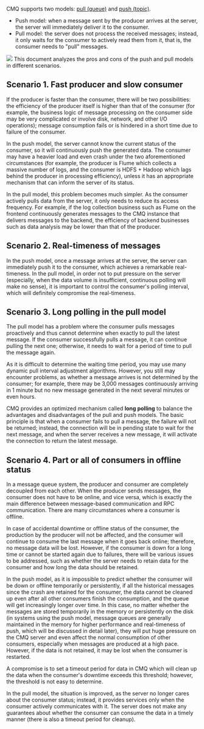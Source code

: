 CMQ supports two models: [pull (queue)](https://intl.cloud.tencent.com/document/product/406/6902) and [push (topic)](https://intl.cloud.tencent.com/document/product/406/6907).
- Push model: when a message sent by the producer arrives at the server, the server will immediately deliver it to the consumer.
- Pull model: the server does not process the received messages; instead, it only waits for the consumer to actively read them from it, that is, the consumer needs to "pull" messages.

![](https://main.qcloudimg.com/raw/1e74cbea2e96b8ce56c052f275aef43c.png)
This document analyzes the pros and cons of the push and pull models in different scenarios.


## Scenario 1. Fast producer and slow consumer
If the producer is faster than the consumer, there will be two possibilities: the efficiency of the producer itself is higher than that of the consumer (for example, the business logic of message processing on the consumer side may be very complicated or involve disk, network, and other I/O operations); message consumption fails or is hindered in a short time due to failure of the consumer.

In the push model, the server cannot know the current status of the consumer, so it will continuously push the generated data. The consumer may have a heavier load and even crash under the two aforementioned circumstances (for example, the producer is Flume which collects a massive number of logs, and the consumer is HDFS + Hadoop which lags behind the producer in processing efficiency), unless it has an appropriate mechanism that can inform the server of its status.

In the pull model, this problem becomes much simpler. As the consumer actively pulls data from the server, it only needs to reduce its access frequency. For example, if the log collection business such as Flume on the frontend continuously generates messages to the CMQ instance that delivers messages to the backend, the efficiency of backend businesses such as data analysis may be lower than that of the producer.

## Scenario 2. Real-timeness of messages
In the push model, once a message arrives at the server, the server can immediately push it to the consumer, which achieves a remarkable real-timeness. In the pull model, in order not to put pressure on the server (especially, when the data volume is insufficient, continuous polling will make no sense), it is important to control the consumer's polling interval, which will definitely compromise the real-timeness.


## Scenario 3. Long polling in the pull model
The pull model has a problem where the consumer pulls messages proactively and thus cannot determine when exactly to pull the latest message. If the consumer successfully pulls a message, it can continue pulling the next one; otherwise, it needs to wait for a period of time to pull the message again.

As it is difficult to determine the waiting time period, you may use many dynamic pull interval adjustment algorithms. However, you still may encounter problems, as whether a message arrives is not determined by the consumer; for example, there may be 3,000 messages continuously arriving in 1 minute but no new message generated in the next several minutes or even hours.



CMQ provides an optimized mechanism called **long polling** to balance the advantages and disadvantages of the pull and push models. The basic principle is that when a consumer fails to pull a message, the failure will not be returned; instead, the connection will be in pending state to wait for the next message, and when the server receives a new message, it will activate the connection to return the latest message.




## Scenario 4. Part or all of consumers in offline status
In a message queue system, the producer and consumer are completely decoupled from each other. When the producer sends messages, the consumer does not have to be online, and vice versa, which is exactly the main difference between message-based communication and RPC communication. There are many circumstances where a consumer is offline.

In case of accidental downtime or offline status of the consumer, the production by the producer will not be affected, and the consumer will continue to consume the last message when it goes back online; therefore, no message data will be lost. However, if the consumer is down for a long time or cannot be started again due to failures, there will be various issues to be addressed, such as whether the server needs to retain data for the consumer and how long the data should be retained.

In the push model, as it is impossible to predict whether the consumer will be down or offline temporarily or persistently, if all the historical messages since the crash are retained for the consumer, the data cannot be cleaned up even after all other consumers finish the consumption, and the queue will get increasingly longer over time. In this case, no matter whether the messages are stored temporarily in the memory or persistently on the disk (in systems using the push model, message queues are generally maintained in the memory for higher performance and real-timeness of push, which will be discussed in detail later), they will put huge pressure on the CMQ server and even affect the normal consumption of other consumers, especially when messages are produced at a high pace. However, if the data is not retained, it may be lost when the consumer is restarted.

A compromise is to set a timeout period for data in CMQ which will clean up the data when the consumer's downtime exceeds this threshold; however, the threshold is not easy to determine.

In the pull model, the situation is improved, as the server no longer cares about the consumer status; instead, it provides services only when the consumer actively communicates with it. The server does not make any guarantees about whether the consumer can consume the data in a timely manner (there is also a timeout period for cleanup).




